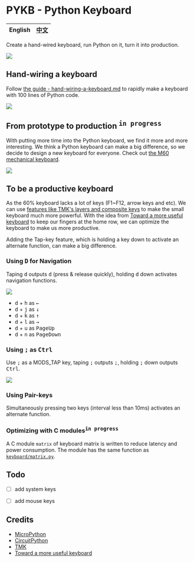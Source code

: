 PYKB - Python Keyboard
======================

 English | [中文][1]
---------|----------

Create a hand-wired keyboard, run Python on it, turn it into production.

![](img/python-inside-keyboard.png)

## Hand-wiring a keyboard
Follow [the guide - hand-wiring-a-keyboard.md](hand-wiring-a-keyboard.md) to rapidly make a keyboard with 100 lines of Python code.

![](img/colorful-keycaps.jpg)

## From prototype to production <sup><kbd>in progress</kbd></sup>
With putting more time into the Python keyboard, we find it more and more interesting. We think a Python keyboard can make a big difference, so we decide to design a new keyboard for everyone. Check out [the M60 mechanical keyboard](https://makerdiary.com/m60).

[![](img/m60.jpg)](https://makerdiary.com/m60)

## To be a productive keyboard
As the 60% keyboard lacks a lot of keys (F1~F12, arrow keys and etc). We can use
[features like TMK's layers and composite keys](https://github.com/tmk/tmk_keyboard/blob/master/tmk_core/doc/keymap.md) to make the small keyboard much more powerful.
With the idea from [Toward a more useful keyboard](https://github.com/jasonrudolph/keyboard) to keep our fingers at the home row, we can optimize the keyboard to make us more productive.

Adding the Tap-key feature, which is holding a key down to activate an alternate function, can make a big difference.

### Using <kbd>D</kbd> for Navigation

Taping <kbd>d</kbd> outputs <kbd>d</kbd> (press & release quickly), holding <kbd>d</kbd> down activates navigation functions.

![](img/d-for-navigation.png)

+ <kbd>d</kbd> + <kbd>h</kbd> as <kbd>←</kbd>
+ <kbd>d</kbd> + <kbd>j</kbd> as <kbd>↓</kbd>
+ <kbd>d</kbd> + <kbd>k</kbd> as <kbd>↑</kbd>
+ <kbd>d</kbd> + <kbd>l</kbd> as <kbd>→</kbd>
+ <kbd>d</kbd> + <kbd>u</kbd> as <kbd>PageUp</kbd>
+ <kbd>d</kbd> + <kbd>n</kbd> as <kbd>PageDown</kbd>


### Using <kbd>;</kbd> as <kbd>Ctrl</kbd>
Use <kbd>;</kbd> as a MODS_TAP key, taping <kbd>;</kbd> outputs <kbd>;</kbd>, holding <kbd>;</kbd> down outputs <kbd>Ctrl</kbd>.

![](https://github.com/xiongyihui/keyboard/raw/master/img/semicolon_as_ctrl.png)


### Using Pair-keys
Simultaneously pressing two keys (interval less than 10ms) activates an alternate function.

### Optimizing with C modules<sup><kbd>in progress</kbd></sup>

A C module `matrix` of keyboard matrix is written to reduce latency and power consumption. The module has the same function as [`keyboard/matrix.py`](keyboard/matrix.py).


## Todo
- [ ] add system keys
- [ ] add mouse keys


## Credits
+ [MicroPython](https://github.com/micropython/micropython)
+ [CircuitPython](https://github.com/adafruit/circuitpython)
+ [TMK](https://github.com/tmk/tmk_keyboard)
+ [Toward a more useful keyboard](https://github.com/jasonrudolph/keyboard)


[1]: https://gitee.com/makerdiary/python-keyboard
